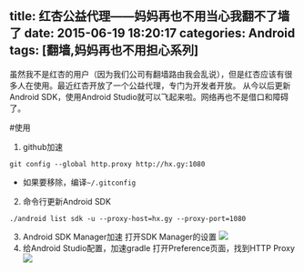 title: 红杏公益代理——妈妈再也不用当心我翻不了墙了
date: 2015-06-19 18:20:17
categories: Android
tags: [翻墙,妈妈再也不用担心系列]
---
虽然我不是红杏的用户（因为我们公司有翻墙路由我会乱说），但是红杏应该有很多人在使用。最近红杏开放了一个公益代理，专门为开发者开放。
从今以后更新Android SDK，使用Android Studio就可以飞起来啦。网络再也不是借口和障碍了。
<!--more-->
#使用
1. github加速
```
git config --global http.proxy http://hx.gy:1080
```
- 如果要移除，编译`~/.gitconfig`
2. 命令行更新Android SDK
```
./android list sdk -u --proxy-host=hx.gy --proxy-port=1080
```
3. Android SDK Manager加速
打开SDK Manager的设置
![](/img/15061901.png)
4. 给Android Studio配置，加速gradle
打开Preference页面，找到HTTP Proxy
![](/img/15061902.png)
